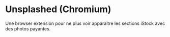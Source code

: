 # Unsplashed (Chromium)
Une browser extension pour ne plus voir apparaître les sections iStock avec des photos payantes.
